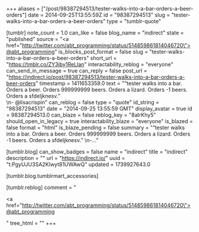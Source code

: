 +++
aliases = ["/post/98387294513/tester-walks-into-a-bar-orders-a-beer-orders"]
date = 2014-09-25T13:55:59Z
id = "98387294513"
slug = "tester-walks-into-a-bar-orders-a-beer-orders"
type = "tumblr-quote"

[tumblr]
note_count = 1.0
can_like = false
blog_name = "indirect"
state = "published"
source = "<a href=\"http://twitter.com/abt_programming/status/514859861814046720\">@abt_programming</a>"
is_blocks_post_format = false
slug = "tester-walks-into-a-bar-orders-a-beer-orders"
short_url = "https://tmblr.co/ZY3jby1ReLlan"
interactability_reblog = "everyone"
can_send_in_message = true
can_reply = false
post_url = "https://indirect.io/post/98387294513/tester-walks-into-a-bar-orders-a-beer-orders"
timestamp = 1411653359.0
text = "&ldquo;tester walks into a bar. Orders a beer. Orders 999999999 beers. Orders a lizard. Orders -1 beers. Orders a sfdeljknesv.&rdquo;<br/>\n- @lisacrispin"
can_reblog = false
type = "quote"
id_string = "98387294513"
date = "2014-09-25 13:55:59 GMT"
display_avatar = true
id = 98387294513.0
can_blaze = false
reblog_key = "8aIrKhy5"
should_open_in_legacy = true
interactability_blaze = "everyone"
is_blazed = false
format = "html"
is_blaze_pending = false
summary = "“tester walks into a bar. Orders a beer. Orders 999999999 beers. Orders a lizard. Orders -1 beers. Orders a sfdeljknesv.” \n-..."

[tumblr.blog]
can_show_badges = false
name = "indirect"
title = "indirect"
description = ""
url = "https://indirect.io/"
uuid = "t:PgyUJU3SA2Klwyt81UWAwQ"
updated = 1739927643.0

[tumblr.blog.tumblrmart_accessories]

[tumblr.reblog]
comment = "<p><a href=\"http://twitter.com/abt_programming/status/514859861814046720\">@abt_programming</a></p>"
tree_html = ""
+++
